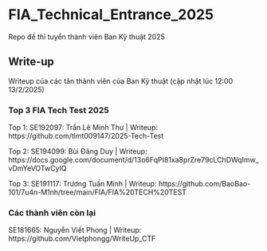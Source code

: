 # FIA_Technical_Entrance_2025
Repo đề thi tuyển thành viên Ban Kỹ thuật 2025


<h2>Write-up</h2>
<p>Writeup của các tân thành viên của Ban Kỹ thuật (cập nhật lúc 12:00 13/2/2025)</p>

<h3>Top 3 FIA Tech Test 2025</h3>
<p>Top 1: SE192097: Trần Lê Minh Thư | Writeup: https://github.com/tlmt009147/2025-Tech-Test</p>
<p>Top 2: SE194099: Bùi Đăng Duy | Writeup: https://docs.google.com/document/d/13o6FqPI81xa8prZre79cLChDWqImw_vDmYeVOTwCyIQ</p>
<p>Top 3: SE191117: Trương Tuấn Minh | Writeup: https://github.com/BaoBao-101/7u4n-M1nh/tree/main/FIA/FIA%20TECH%20TEST</p>
<h3>Các thành viên còn lại</h3>
<p>SE181665: Nguyễn Viết Phong | Writeup: https://github.com/Vietphongg/WriteUp_CTF</p>

